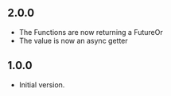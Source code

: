 ## 2.0.0

- The Functions are now returning a FutureOr
- The value is now an async getter

## 1.0.0

- Initial version.
